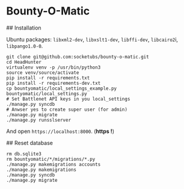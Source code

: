 # Bounty-O-Matic

## Installation

Ubuntu packages: `libxml2-dev`, `libxslt1-dev`, `libffi-dev`, `libcairo2`i, `libpango1.0-0`.

```
git clone git@github.com:socketubs/bounty-o-matic.git
cd HeadHunter
virtualenv venv -p /usr/bin/python3
source venv/source/activate
pip install -r requirements.txt
pip install -r requirements-dev.txt
cp bountyomatic/local_settings_example.py bountyomatic/local_settings.py
# Set Battlenet API keys in you local_settings
./manage.py syncdb
# Anwser yes to create super user (for admin)
./manage.py migrate
./manage.py runsslserver
```

And open `https://localhost:8000`. (**https !**)

## Reset database

```
rm db.sqlite3
rm bountyomatic/*/migrations/*.py
./manage.py makemigrations accounts
./manage.py makemigrations
./manage.py syncdb
./manage.py migrate
```
